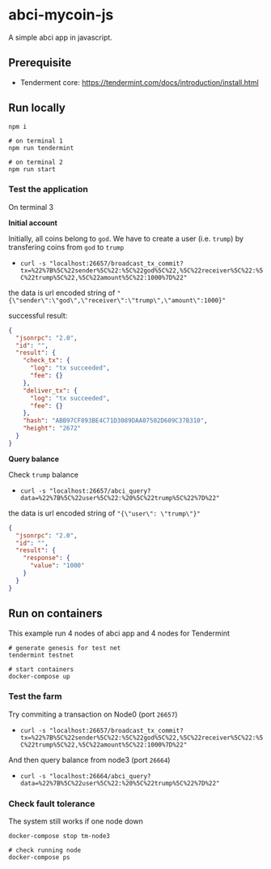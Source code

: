 # abci-mycoin-js

A simple abci app in javascript.

## Prerequisite

- Tenderment core: https://tendermint.com/docs/introduction/install.html

## Run locally

```shell
npm i

# on terminal 1
npm run tendermint

# on terminal 2
npm run start
```

### Test the application

On terminal 3

**Initial account**

Initially, all coins belong to `god`. We have to create a user (i.e. `trump`) by transfering coins from `god` to `trump`
- `curl -s "localhost:26657/broadcast_tx_commit?tx=%22%7B%5C%22sender%5C%22:%5C%22god%5C%22,%5C%22receiver%5C%22:%5C%22trump%5C%22,%5C%22amount%5C%22:1000%7D%22"`

the data is url encoded string of `"{\"sender\":\"god\",\"receiver\":\"trump\",\"amount\":1000}"`

successful result:

```JSON
{
  "jsonrpc": "2.0",
  "id": "",
  "result": {
    "check_tx": {
      "log": "tx succeeded",
      "fee": {}
    },
    "deliver_tx": {
      "log": "tx succeeded",
      "fee": {}
    },
    "hash": "ABB97CF893BE4C71D3089DAA07502D609C37B310",
    "height": "2672"
  }
}
```

**Query balance**

Check `trump` balance

- `curl -s "localhost:26657/abci_query?data=%22%7B%5C%22user%5C%22:%20%5C%22trump%5C%22%7D%22"`

the data is url encoded string of `"{\"user\": \"trump\"}"`

```JSON
{
  "jsonrpc": "2.0",
  "id": "",
  "result": {
    "response": {
      "value": "1000"
    }
  }
}
```

## Run on containers
This example run 4 nodes of abci app and 4 nodes for Tendermint

```shell
# generate genesis for test net
tendermint testnet

# start containers
docker-compose up
```

### Test the farm
Try commiting a transaction on Node0 (port `26657`)

- `curl -s "localhost:26657/broadcast_tx_commit?tx=%22%7B%5C%22sender%5C%22:%5C%22god%5C%22,%5C%22receiver%5C%22:%5C%22trump%5C%22,%5C%22amount%5C%22:1000%7D%22"`

And then query balance from node3 (port `26664`)

- `curl -s "localhost:26664/abci_query?data=%22%7B%5C%22user%5C%22:%20%5C%22trump%5C%22%7D%22"`

### Check fault tolerance

The system still works if one node down

```shell
docker-compose stop tm-node3

# check running node
docker-compose ps
```
